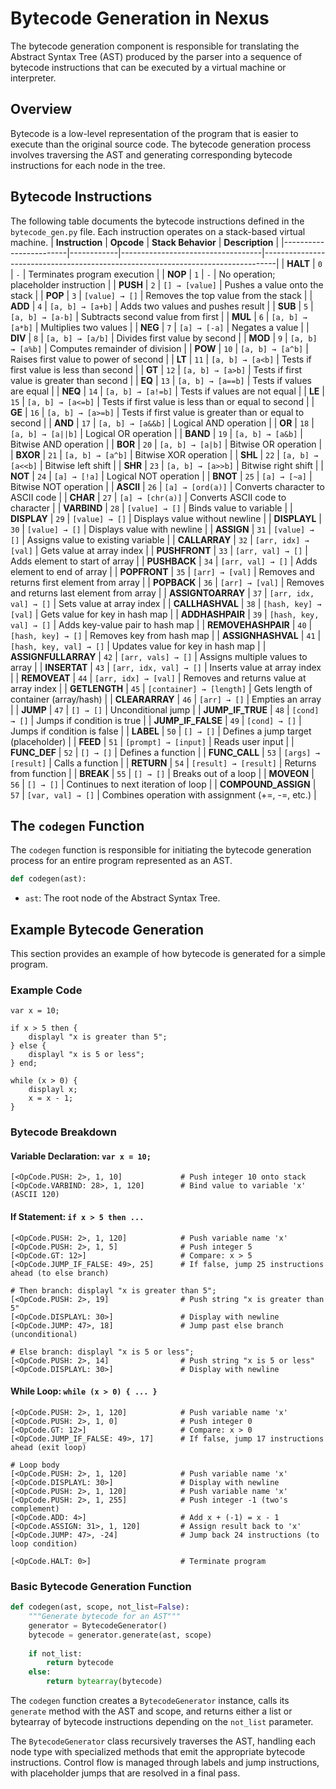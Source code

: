 # Bytecode Generation in Nexus

The bytecode generation component is responsible for translating the Abstract Syntax Tree (AST) produced by the parser into a sequence of bytecode instructions that can be executed by a virtual machine or interpreter.

## Overview

Bytecode is a low-level representation of the program that is easier to execute than the original source code. The bytecode generation process involves traversing the AST and generating corresponding bytecode instructions for each node in the tree.

## Bytecode Instructions

The following table documents the bytecode instructions defined in the `bytecode_gen.py` file. Each instruction operates on a stack-based virtual machine.
| **Instruction**       | **Opcode** | **Stack Behavior**               | **Description**                                                                 |
|------------------------|------------|-----------------------------------|---------------------------------------------------------------------------------|
| **HALT**              | `0`        | `-`                               | Terminates program execution                                                   |
| **NOP**               | `1`        | `-`                               | No operation; placeholder instruction                                          |
| **PUSH**              | `2`        | `[] → [value]`                    | Pushes a value onto the stack                                                  |
| **POP**               | `3`        | `[value] → []`                    | Removes the top value from the stack                                           |
| **ADD**               | `4`        | `[a, b] → [a+b]`                  | Adds two values and pushes result                                              |
| **SUB**               | `5`        | `[a, b] → [a-b]`                  | Subtracts second value from first                                              |
| **MUL**               | `6`        | `[a, b] → [a*b]`                  | Multiplies two values                                                          |
| **NEG**               | `7`        | `[a] → [-a]`                      | Negates a value                                                                |
| **DIV**               | `8`        | `[a, b] → [a/b]`                  | Divides first value by second                                                  |
| **MOD**               | `9`        | `[a, b] → [a%b]`                  | Computes remainder of division                                                 |
| **POW**               | `10`       | `[a, b] → [a^b]`                  | Raises first value to power of second                                          |
| **LT**                | `11`       | `[a, b] → [a<b]`                  | Tests if first value is less than second                                       |
| **GT**                | `12`       | `[a, b] → [a>b]`                  | Tests if first value is greater than second                                    |
| **EQ**                | `13`       | `[a, b] → [a==b]`                 | Tests if values are equal                                                      |
| **NEQ**               | `14`       | `[a, b] → [a!=b]`                 | Tests if values are not equal                                                  |
| **LE**                | `15`       | `[a, b] → [a<=b]`                 | Tests if first value is less than or equal to second                           |
| **GE**                | `16`       | `[a, b] → [a>=b]`                 | Tests if first value is greater than or equal to second                        |
| **AND**               | `17`       | `[a, b] → [a&&b]`                 | Logical AND operation                                                          |
| **OR**                | `18`       | `[a, b] → [a||b]`                 | Logical OR operation                                                           |
| **BAND**              | `19`       | `[a, b] → [a&b]`                  | Bitwise AND operation                                                          |
| **BOR**               | `20`       | `[a, b] → [a|b]`                  | Bitwise OR operation                                                           |
| **BXOR**              | `21`       | `[a, b] → [a^b]`                  | Bitwise XOR operation                                                          |
| **SHL**               | `22`       | `[a, b] → [a<<b]`                 | Bitwise left shift                                                             |
| **SHR**               | `23`       | `[a, b] → [a>>b]`                 | Bitwise right shift                                                            |
| **NOT**               | `24`       | `[a] → [!a]`                      | Logical NOT operation                                                          |
| **BNOT**              | `25`       | `[a] → [~a]`                      | Bitwise NOT operation                                                          |
| **ASCII**             | `26`       | `[a] → [ord(a)]`                  | Converts character to ASCII code                                               |
| **CHAR**              | `27`       | `[a] → [chr(a)]`                  | Converts ASCII code to character                                               |
| **VARBIND**           | `28`       | `[value] → []`                    | Binds value to variable                                                        |
| **DISPLAY**           | `29`       | `[value] → []`                    | Displays value without newline                                                 |
| **DISPLAYL**          | `30`       | `[value] → []`                    | Displays value with newline                                                    |
| **ASSIGN**            | `31`       | `[value] → []`                    | Assigns value to existing variable                                             |
| **CALLARRAY**         | `32`       | `[arr, idx] → [val]`              | Gets value at array index                                                      |
| **PUSHFRONT**         | `33`       | `[arr, val] → []`                 | Adds element to start of array                                                 |
| **PUSHBACK**          | `34`       | `[arr, val] → []`                 | Adds element to end of array                                                   |
| **POPFRONT**          | `35`       | `[arr] → [val]`                   | Removes and returns first element from array                                   |
| **POPBACK**           | `36`       | `[arr] → [val]`                   | Removes and returns last element from array                                    |
| **ASSIGNTOARRAY**     | `37`       | `[arr, idx, val] → []`            | Sets value at array index                                                      |
| **CALLHASHVAL**       | `38`       | `[hash, key] → [val]`             | Gets value for key in hash map                                                 |
| **ADDHASHPAIR**       | `39`       | `[hash, key, val] → []`           | Adds key-value pair to hash map                                                |
| **REMOVEHASHPAIR**    | `40`       | `[hash, key] → []`                | Removes key from hash map                                                      |
| **ASSIGNHASHVAL**     | `41`       | `[hash, key, val] → []`           | Updates value for key in hash map                                              |
| **ASSIGNFULLARRAY**   | `42`       | `[arr, vals] → []`                | Assigns multiple values to array                                               |
| **INSERTAT**          | `43`       | `[arr, idx, val] → []`            | Inserts value at array index                                                   |
| **REMOVEAT**          | `44`       | `[arr, idx] → [val]`              | Removes and returns value at array index                                       |
| **GETLENGTH**         | `45`       | `[container] → [length]`          | Gets length of container (array/hash)                                          |
| **CLEARARRAY**        | `46`       | `[arr] → []`                      | Empties an array                                                               |
| **JUMP**              | `47`       | `[] → []`                         | Unconditional jump                                                             |
| **JUMP_IF_TRUE**      | `48`       | `[cond] → []`                     | Jumps if condition is true                                                     |
| **JUMP_IF_FALSE**     | `49`       | `[cond] → []`                     | Jumps if condition is false                                                    |
| **LABEL**             | `50`       | `[] → []`                         | Defines a jump target (placeholder)                                            |
| **FEED**              | `51`       | `[prompt] → [input]`              | Reads user input                                                               |
| **FUNC_DEF**          | `52`       | `[] → []`                         | Defines a function                                                             |
| **FUNC_CALL**         | `53`       | `[args] → [result]`               | Calls a function                                                               |
| **RETURN**            | `54`       | `[result] → [result]`             | Returns from function                                                          |
| **BREAK**             | `55`       | `[] → []`                         | Breaks out of a loop                                                           |
| **MOVEON**            | `56`       | `[] → []`                         | Continues to next iteration of loop                                            |
| **COMPOUND_ASSIGN**   | `57`       | `[var, val] → []`                 | Combines operation with assignment (+=, -=, etc.)                              |


## The `codegen` Function

The `codegen` function is responsible for initiating the bytecode generation process for an entire program represented as an AST.

```python
def codegen(ast):
```

- `ast`: The root node of the Abstract Syntax Tree.

## Example Bytecode Generation

This section provides an example of how bytecode is generated for a simple program.

### Example Code

```text
var x = 10;

if x > 5 then {
    displayl "x is greater than 5";
} else {
    displayl "x is 5 or less";
} end;

while (x > 0) {
    displayl x;
    x = x - 1;
}
```

### Bytecode Breakdown

#### Variable Declaration: `var x = 10;`

```text
[<OpCode.PUSH: 2>, 1, 10]             # Push integer 10 onto stack
[<OpCode.VARBIND: 28>, 1, 120]        # Bind value to variable 'x' (ASCII 120)
```

#### If Statement: `if x > 5 then ...`

```text
[<OpCode.PUSH: 2>, 1, 120]            # Push variable name 'x'
[<OpCode.PUSH: 2>, 1, 5]              # Push integer 5
[<OpCode.GT: 12>]                     # Compare: x > 5
[<OpCode.JUMP_IF_FALSE: 49>, 25]      # If false, jump 25 instructions ahead (to else branch)

# Then branch: displayl "x is greater than 5";
[<OpCode.PUSH: 2>, 19]                # Push string "x is greater than 5"
[<OpCode.DISPLAYL: 30>]               # Display with newline
[<OpCode.JUMP: 47>, 18]               # Jump past else branch (unconditional)

# Else branch: displayl "x is 5 or less";
[<OpCode.PUSH: 2>, 14]                # Push string "x is 5 or less"
[<OpCode.DISPLAYL: 30>]               # Display with newline
```

#### While Loop: `while (x > 0) { ... }`

```text
[<OpCode.PUSH: 2>, 1, 120]            # Push variable name 'x'
[<OpCode.PUSH: 2>, 1, 0]              # Push integer 0
[<OpCode.GT: 12>]                     # Compare: x > 0
[<OpCode.JUMP_IF_FALSE: 49>, 17]      # If false, jump 17 instructions ahead (exit loop)

# Loop body
[<OpCode.PUSH: 2>, 1, 120]            # Push variable name 'x'
[<OpCode.DISPLAYL: 30>]               # Display with newline
[<OpCode.PUSH: 2>, 1, 120]            # Push variable name 'x'
[<OpCode.PUSH: 2>, 1, 255]            # Push integer -1 (two's complement)
[<OpCode.ADD: 4>]                     # Add x + (-1) = x - 1
[<OpCode.ASSIGN: 31>, 1, 120]         # Assign result back to 'x'
[<OpCode.JUMP: 47>, -24]              # Jump back 24 instructions (to loop condition)

[<OpCode.HALT: 0>]                    # Terminate program
```

### Basic Bytecode Generation Function

```python
def codegen(ast, scope, not_list=False):
    """Generate bytecode for an AST"""
    generator = BytecodeGenerator()
    bytecode = generator.generate(ast, scope)
    
    if not_list:
        return bytecode
    else:
        return bytearray(bytecode)
```

The `codegen` function creates a `BytecodeGenerator` instance, calls its `generate` method with the AST and scope, and returns either a list or bytearray of bytecode instructions depending on the `not_list` parameter.

The `BytecodeGenerator` class recursively traverses the AST, handling each node type with specialized methods that emit the appropriate bytecode instructions. Control flow is managed through labels and jump instructions, with placeholder jumps that are resolved in a final pass.
